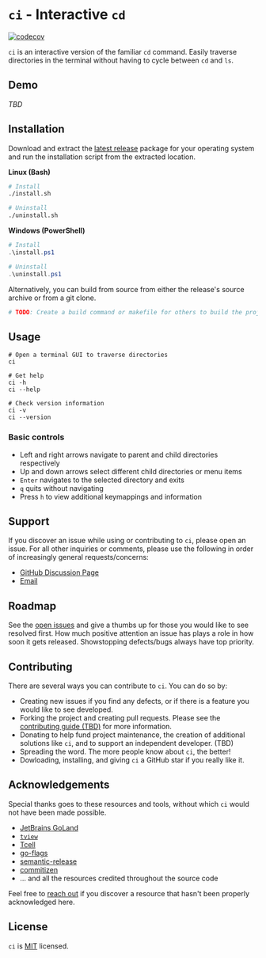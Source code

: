 # `ci` - Interactive `cd`

[![codecov](https://codecov.io/gh/goldenpathtechnologies/ci/branch/main/graph/badge.svg?token=GEB8897GK7)](https://codecov.io/gh/goldenpathtechnologies/ci)

`ci` is an interactive version of the familiar `cd` command. Easily traverse directories in the terminal without having to cycle between `cd` and `ls`.

## Demo
*TBD*

## Installation

Download and extract the [latest release](https://github.com/GoldenPathTechnologies/ci/releases/latest) package for your operating system and run the installation script from the extracted location.

**Linux (Bash)**
```bash
# Install
./install.sh

# Uninstall
./uninstall.sh
```

**Windows (PowerShell)**
```powershell
# Install
.\install.ps1

# Uninstall
.\uninstall.ps1
```

Alternatively, you can build from source from either the release's source archive or from a git clone.

```bash
# TODO: Create a build command or makefile for others to build the project themselves.
```

## Usage

```
# Open a terminal GUI to traverse directories
ci

# Get help
ci -h
ci --help

# Check version information
ci -v
ci --version
```

### Basic controls
- Left and right arrows navigate to parent and child directories respectively
- Up and down arrows select different child directories or menu items
- `Enter` navigates to the selected directory and exits
- `q` quits without navigating
- Press `h` to view additional keymappings and information

## Support
If you discover an issue while using or contributing to `ci`, please open an issue. For all other inquiries or comments, please use the following in order of increasingly general requests/concerns:
- [GitHub Discussion Page](https://github.com/goldenpathtechnologies/ci/discussions)
- [Email](mailto:daryl@goldenpath.ca)

## Roadmap
See the [open issues](https://github.com/goldenpathtechnologies/ci/issues) and give a thumbs up for those you would like to see resolved first. How much positive attention an issue has plays a role in how soon it gets released. Showstopping defects/bugs always have top priority. 

## Contributing
There are several ways you can contribute to `ci`. You can do so by:

- Creating new issues if you find any defects, or if there is a feature you would like to see developed.
- Forking the project and creating pull requests. Please see the [contributing guide (TBD)](https://github.com/GoldenPathTechnologies/ci/TBD) for more information.
- Donating to help fund project maintenance, the creation of additional solutions like `ci`, and to support an independent developer. (TBD)
- Spreading the word. The more people know about `ci`, the better!
- Dowloading, installing, and giving `ci` a GitHub star if you really like it.

## Acknowledgements
Special thanks goes to these resources and tools, without which `ci` would not have been made possible.
- [JetBrains GoLand](https://www.jetbrains.com/go/)
- [`tview`](https://github.com/rivo/tview)
- [Tcell](https://github.com/gdamore/tcell)
- [go-flags](https://github.com/jessevdk/go-flags)
- [semantic-release](https://github.com/semantic-release/semantic-release)
- [commitizen](https://github.com/commitizen-tools/commitizen)
- ... and all the resources credited throughout the source code

Feel free to [reach out](https://github.com/goldenpathtechnologies) if you discover a resource that hasn't been properly acknowledged here.

## License

`ci` is [MIT](https://github.com/goldenpathtechnologies/ci/blob/main/LICENSE) licensed.